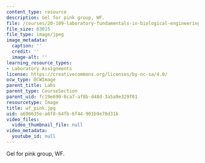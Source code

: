 ```yaml
---
content_type: resource
description: Gel for pink group, WF.
file: /courses/20-109-laboratory-fundamentals-in-biological-engineering-fall-2007/a696635ea6f864fb6f44901b9e78d31b_wf_pink.jpg
file_size: 63015
file_type: image/jpeg
image_metadata:
  caption: ''
  credit: ''
  image-alt: ''
learning_resource_types:
- Laboratory Assignments
license: https://creativecommons.org/licenses/by-nc-sa/4.0/
ocw_type: OCWImage
parent_title: Labs
parent_type: CourseSection
parent_uid: fc19e690-0ca7-af8b-d48d-3a5a9e329f01
resourcetype: Image
title: wf_pink.jpg
uid: a696635e-a6f8-64fb-6f44-901b9e78d31b
video_files:
  video_thumbnail_file: null
video_metadata:
  youtube_id: null
---
```

Gel for pink group, WF.